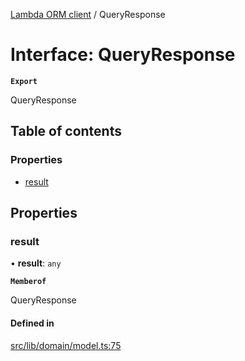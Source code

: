 [Lambda ORM client](../README.md) / QueryResponse

# Interface: QueryResponse

**`Export`**

QueryResponse

## Table of contents

### Properties

- [result](QueryResponse.md#result)

## Properties

### result

• **result**: `any`

**`Memberof`**

QueryResponse

#### Defined in

[src/lib/domain/model.ts:75](https://github.com/lambda-orm/lambdaorm-client-node/blob/5aa7d6d/src/lib/domain/model.ts#L75)

